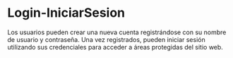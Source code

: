 # Login-IniciarSesion
 Los usuarios pueden crear una nueva cuenta registrándose con su nombre de usuario y contraseña. Una vez registrados, pueden iniciar sesión utilizando sus credenciales para acceder a áreas protegidas del sitio web.
